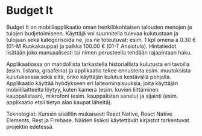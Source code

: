 
# Budget It

Budget It on mobiiliapplikaatio oman henkilökohtaisen talouden menojen ja tulojen budjetoimiseen. Käyttäjä voi suunnitella tulevaa kulutustaan ja tulojaan sekä kategorisoida ne, jos ne toteutuvat: esim. 1 kpl omena á 0.30 € (01-M Ruokakauppa) ja palkka 100.00 € (01-T Ansiotulo). Hintatiedot lisätään joko manuaalisesti tai nimen perusteella tehdään rajapintaan haku.

Applikaatiossa on mahdollista tarkastella historiallista kulutusta eri tavoilla (esim. listana, graafeina) ja applikaatio tekee ennusteita esim. muutoksista kulutuksessa sekä siitä, onko käyttäjän kulutus kestävällä pohjalla. Applikaatio käyttää hyödykseen eri laiteominaisuuksia, joita käyttäjän mobiililaitteelta löytyy, kuten kamera (esim. kuvien liittäminen kauppalistaan), mikrofoni (esim. kauppalistan sanelu) ja sijainti (esim. applikaatio etsii tietyn alan kaupat läheltä).

Teknologiat: Kurssin sisällön mukaisesti React Native, React Native Elements, Rest ja Firebase. Näiden lisäksi käytettävät kirjastot tarkentuvat projektin edetessä.